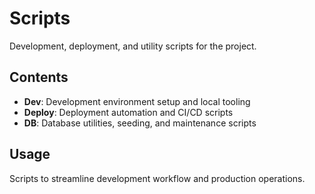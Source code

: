 # Scripts

Development, deployment, and utility scripts for the project.

## Contents

- **Dev**: Development environment setup and local tooling
- **Deploy**: Deployment automation and CI/CD scripts
- **DB**: Database utilities, seeding, and maintenance scripts

## Usage

Scripts to streamline development workflow and production operations.